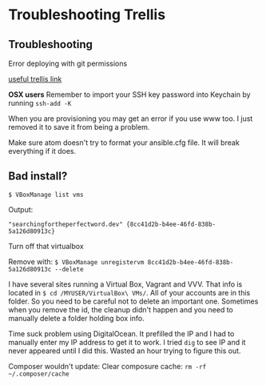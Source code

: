 # Troubleshooting Trellis

## Troubleshooting
Error deploying with git permissions

[useful trellis link](https://roots.io/trellis/docs/ssh-keys/#cloning-remote-repo-using-ssh-agent-forwarding)

**OSX users** Remember to import your SSH key password into Keychain by running `ssh-add -K`

When you are provisioning you may get an error if you use www too. I just removed it to save it from being a problem.

Make sure atom doesn't try to format your ansible.cfg file. It will break everything if it does.

## Bad install?
`$ VBoxManage list vms`

Output:

`"searchingfortheperfectword.dev" {8cc41d2b-b4ee-46fd-838b-5a126d80913c}`

Turn off that virtualbox

Remove with: `$ VBoxManage unregistervm 8cc41d2b-b4ee-46fd-838b-5a126d80913c --delete`

I have several sites running a Virtual Box, Vagrant and VVV. That info is located in `$ cd /MYUSER/VirtualBox\ VMs/`. All of your accounts are in this folder. So you need to be careful not to delete an important one. Sometimes when you remove the id, the cleanup didn't happen and you need to manually delete a folder holding box info.

Time suck problem using DigitalOcean. It prefilled the IP and I had to manually enter my IP address to get it to work. I tried `dig` to see IP and it never appeared until I did this. Wasted an hour trying to figure this out.

Composer wouldn't update:
Clear composure cache:
`rm -rf ~/.composer/cache`
